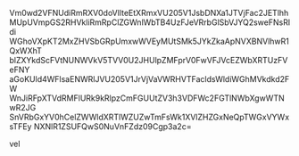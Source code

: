 Vm0wd2VFNUdiRmRXV0doVllteEtXRmxVU205V1JsbDNXa1JTVjFac2JETlhh
MUpUVmpGS2RHVkliRmRpClZGWnlWbTB4UzFJeVRrbGlSbVJYQ2sweFNsRldi
WGhoVXpKT2MxZHVSbGRpUmxwWVEyMUtSMk5JYkZkaApNVXBNVlhwR1QxWXhT
blZXYkdScFVtNUNWVkV5TVV0U2JHUlpZMFprV0FwVFJVcEZWbXRTUzFVeFNY
aGoKUld4WFlsaENWRlJVU205V1JrVjVaVWRHVTFacldsWldiWGhMVkdkd2FW
WnJiRFpXTVdRMFlURk9kRlpzCmFGUUtZV3h3VDFWc2FGTlNWbXgwWTNwR2JG
SnVRbGxYV0hCelZWWldXRTlWZUZwTmFsWk1XVlZHZGxNeQpTWGxVYWxsTFEy
NXNlR1ZSUFQwS0NuVnFZdz09Cgp3a2c=

vel